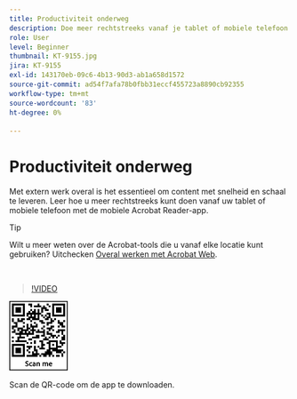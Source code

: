 ```yaml
---
title: Productiviteit onderweg
description: Doe meer rechtstreeks vanaf je tablet of mobiele telefoon met de mobiele Acrobat Reader-app
role: User
level: Beginner
thumbnail: KT-9155.jpg
jira: KT-9155
exl-id: 143170eb-09c6-4b13-90d3-ab1a658d1572
source-git-commit: ad54f7afa78b0fbb31eccf455723a8890cb92355
workflow-type: tm+mt
source-wordcount: '83'
ht-degree: 0%

---
```


# Productiviteit onderweg

Met extern werk overal is het essentieel om content met snelheid en schaal te leveren. Leer hoe u meer rechtstreeks kunt doen vanaf uw tablet of mobiele telefoon met de mobiele Acrobat Reader-app.

>[!TIP]
>
>Wilt u meer weten over de Acrobat-tools die u vanaf elke locatie kunt gebruiken? Uitchecken [Overal werken met Acrobat Web](acrobatweb.md).

<br>

>[!VIDEO](https://video.tv.adobe.com/v/337972?quality=12&learn=on&hidetitle=true)

![QR-code](../assets/Acrobatqrcode.jpg)

Scan de QR-code om de app te downloaden.
